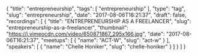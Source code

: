 {
  "title": "entrepreneurship",
  "tags": [
    "entrepreneurship"
  ],
  "type": "tag",
  "slug": "entrepreneurship",
  "date": "2017-08-06T16:21:37",
  "draft": false,
  "recordings": [
    {
      "title": "ENTREPRENEURSHIP AS A FREELANCER",
      "slug": "entrepreneurship-as-a-freelancer",
      "thumbnail": "https://i.vimeocdn.com/video/650871867_295x166.jpg",
      "date": "2017-08-06T16:21:37",
      "meetups": [
        {
          "name": "ACT-W",
          "slug": "act-w"
        }
      ],
      "speakers": [
        {
          "name": "Chelle Honiker",
          "slug": "chelle-honiker"
        }
      ]
    }
  ]
}